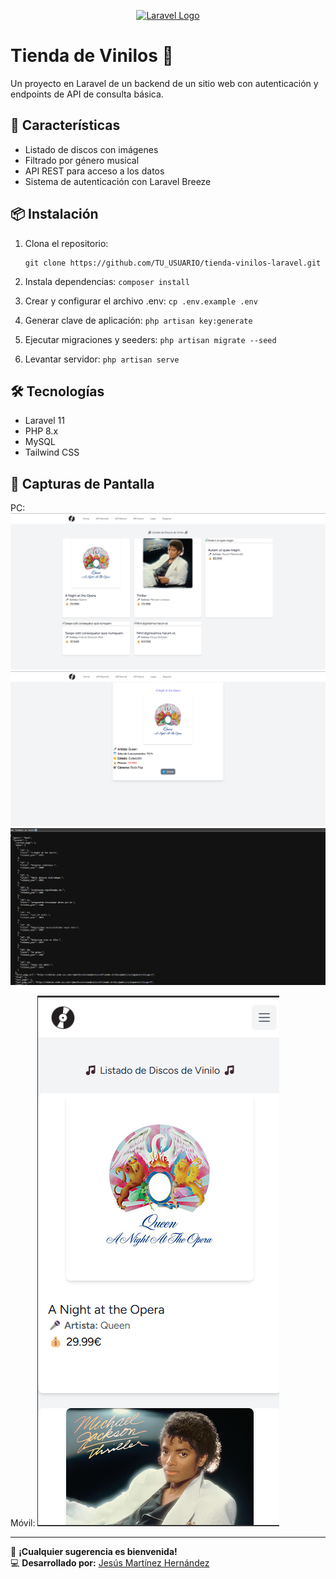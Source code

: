 <p align="center"><a href="https://laravel.com" target="_blank"><img src="https://raw.githubusercontent.com/laravel/art/master/logo-lockup/5%20SVG/2%20CMYK/1%20Full%20Color/laravel-logolockup-cmyk-red.svg" width="400" alt="Laravel Logo"></a></p>

# Tienda de Vinilos 🎵

Un proyecto en Laravel de un backend de un sitio web con autenticación y endpoints de API de consulta básica.

## 🚀 Características
- Listado de discos con imágenes
- Filtrado por género musical
- API REST para acceso a los datos
- Sistema de autenticación con Laravel Breeze

## 📦 Instalación
1. Clona el repositorio:
   ```
   git clone https://github.com/TU_USUARIO/tienda-vinilos-laravel.git
   ```
2. Instala dependencias: `composer install`

3. Crear y configurar el archivo .env: `cp .env.example .env`

4. Generar clave de aplicación: `php artisan key:generate`

5. Ejecutar migraciones y seeders: `php artisan migrate --seed`

6. Levantar servidor: `php artisan serve`

## 🛠 Tecnologías

- Laravel 11
- PHP 8.x
- MySQL
- Tailwind CSS

## 📸 Capturas de Pantalla

PC:
![Ejemplo Home](image.png)
![Ejemplo Record](image-1.png)
![Ejemplo API género por disco](image-2.png)

Móvil:
![Ejemplo Home responsive](image-3.png)

---
📢 **¡Cualquier sugerencia es bienvenida!**  
💻 **Desarrollado por:** [Jesús Martínez Hernández](https://github.com/j-marthe)
```
